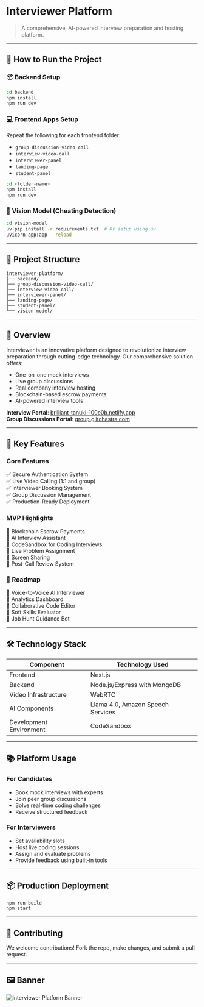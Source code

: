 # Interviewer Platform

> A comprehensive, AI-powered interview preparation and hosting platform.

---

## 🚀 How to Run the Project

### 📦 Backend Setup

```bash
cd backend
npm install
npm run dev
```

### 💻 Frontend Apps Setup  
Repeat the following for each frontend folder:

- `group-discussion-video-call`
- `interview-video-call`
- `interviewer-panel`
- `landing-page`
- `student-panel`

```bash
cd <folder-name>
npm install
npm run dev
```

### 🧠 Vision Model (Cheating Detection)

```bash
cd vision-model
uv pip install -r requirements.txt  # Or setup using uv
uvicorn app:app --reload
```

---

## 🧩 Project Structure

```
interviewer-platform/
├── backend/
├── group-discussion-video-call/
├── interview-video-call/
├── interviewer-panel/
├── landing-page/
├── student-panel/
└── vision-model/
```

---

## 🧠 Overview

Interviewer is an innovative platform designed to revolutionize interview preparation through cutting-edge technology. Our comprehensive solution offers:

- One-on-one mock interviews
- Live group discussions
- Real company interview hosting
- Blockchain-based escrow payments
- AI-powered interview tools

**Interview Portal**: [brilliant-tanuki-100e0b.netlify.app](https://brilliant-tanuki-100e0b.netlify.app/)  
**Group Discussions Portal**: [group.glitchastra.com](https://group.glitchastra.com)

---

## 🔑 Key Features

### Core Features

✅ Secure Authentication System  
✅ Live Video Calling (1:1 and group)  
✅ Interviewer Booking System  
✅ Group Discussion Management  
✅ Production-Ready Deployment  

### MVP Highlights

🔹 Blockchain Escrow Payments  
🔹 AI Interview Assistant  
🔹 CodeSandbox for Coding Interviews  
🔹 Live Problem Assignment  
🔹 Screen Sharing  
🔹 Post-Call Review System  

### 🚧 Roadmap

🚀 Voice-to-Voice AI Interviewer  
🚀 Analytics Dashboard  
🚀 Collaborative Code Editor  
🚀 Soft Skills Evaluator  
🚀 Job Hunt Guidance Bot  

---

## 🛠️ Technology Stack

| Component               | Technology Used                  |
|-------------------------|----------------------------------|
| Frontend                | Next.js                          |
| Backend                 | Node.js/Express with MongoDB     |
| Video Infrastructure    | WebRTC                           |
| AI Components           | Llama 4.0, Amazon Speech Services|
| Development Environment | CodeSandbox                      |

---

## 📚 Platform Usage

### For Candidates

- Book mock interviews with experts  
- Join peer group discussions  
- Solve real-time coding challenges  
- Receive structured feedback  

### For Interviewers

- Set availability slots  
- Host live coding sessions  
- Assign and evaluate problems  
- Provide feedback using built-in tools  

---

## 📦 Production Deployment

```bash
npm run build
npm start
```

---

## 🤝 Contributing

We welcome contributions! Fork the repo, make changes, and submit a pull request.

---

## 🖼️ Banner

![Interviewer Platform Banner](https://via.placeholder.com/1200x400?text=Interviewer+Platform)
